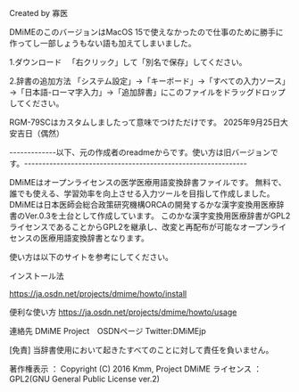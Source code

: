 
Created by 寡医

DMiMEのこのバージョンはMacOS 15で使えなかったので仕事のために勝手に作ってし一部しょうもない語も加えてしまいました。

1.ダウンロード
　「右クリック」して「別名で保存」してください。

2.辞書の追加方法
 「システム設定」→「キーボード」→「すべての入力ソース」→「日本語-ローマ字入力」→「追加辞書」にこのファイルをドラッグドロップしてください。

RGM-79SCはカスタムしましたって意味でつけただけです。
2025年9月25日大安吉日（偶然）


-------------以下、元の作成者のreadmeからです。使い方は旧バージョンです。--------------------------------------------------------------

 DMiMEはオープンライセンスの医学医療用語変換辞書ファイルです。
無料で、誰でも使える、学習効率を向上させる入力ツールを目指して作成しました。
DMiMEは日本医師会総合政策研究機構ORCAの開発するかな漢字変換用医療辞書のVer.0.3を土台として作成しています。
このかな漢字変換用医療辞書がGPL2ライセンスであることからGPL2を継承し、改変と再配布が可能なオープンライセンスの医療用語変換辞書となります。


 使い方は以下のサイトを参考にしてください。



インストール法

https://ja.osdn.net/projects/dmime/howto/install

便利な使い方
https://ja.osdn.net/projects/dmime/howto/usage






連絡先
DMiME Project　OSDNページ
Twitter:DMiMEjp


[免責]
当辞書使用において起きたすべてのことに対して責任を負いません。


著作権表示 ： Copyright (C) 2016 Kmm, Project DMiME
ライセンス ： GPL2(GNU General Public License ver.2)
